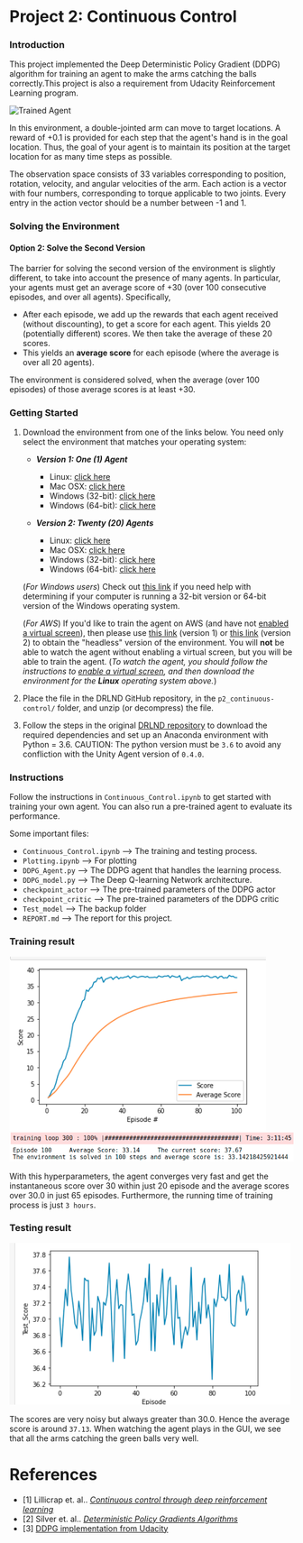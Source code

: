 [//]: # (Image References)

[image1]: https://user-images.githubusercontent.com/10624937/43851024-320ba930-9aff-11e8-8493-ee547c6af349.gif "Trained Agent"
[image2]: https://user-images.githubusercontent.com/10624937/43851646-d899bf20-9b00-11e8-858c-29b5c2c94ccc.png "Crawler"


# Project 2: Continuous Control

### Introduction

This project implemented the Deep Deterministic Policy Gradient (DDPG) algorithm for training an agent to make the arms catching the balls correctly.This project is also a requirement from Udacity Reinforcement Learning program.

![Trained Agent][image1]

In this environment, a double-jointed arm can move to target locations. A reward of +0.1 is provided for each step that the agent's hand is in the goal location. Thus, the goal of your agent is to maintain its position at the target location for as many time steps as possible.

The observation space consists of 33 variables corresponding to position, rotation, velocity, and angular velocities of the arm. Each action is a vector with four numbers, corresponding to torque applicable to two joints. Every entry in the action vector should be a number between -1 and 1.


### Solving the Environment

#### Option 2: Solve the Second Version

The barrier for solving the second version of the environment is slightly different, to take into account the presence of many agents.  In particular, your agents must get an average score of +30 (over 100 consecutive episodes, and over all agents).  Specifically,
- After each episode, we add up the rewards that each agent received (without discounting), to get a score for each agent.  This yields 20 (potentially different) scores.  We then take the average of these 20 scores. 
- This yields an **average score** for each episode (where the average is over all 20 agents).

The environment is considered solved, when the average (over 100 episodes) of those average scores is at least +30. 

### Getting Started

1. Download the environment from one of the links below.  You need only select the environment that matches your operating system:

    - **_Version 1: One (1) Agent_**
        - Linux: [click here](https://s3-us-west-1.amazonaws.com/udacity-drlnd/P2/Reacher/one_agent/Reacher_Linux.zip)
        - Mac OSX: [click here](https://s3-us-west-1.amazonaws.com/udacity-drlnd/P2/Reacher/one_agent/Reacher.app.zip)
        - Windows (32-bit): [click here](https://s3-us-west-1.amazonaws.com/udacity-drlnd/P2/Reacher/one_agent/Reacher_Windows_x86.zip)
        - Windows (64-bit): [click here](https://s3-us-west-1.amazonaws.com/udacity-drlnd/P2/Reacher/one_agent/Reacher_Windows_x86_64.zip)

    - **_Version 2: Twenty (20) Agents_**
        - Linux: [click here](https://s3-us-west-1.amazonaws.com/udacity-drlnd/P2/Reacher/Reacher_Linux.zip)
        - Mac OSX: [click here](https://s3-us-west-1.amazonaws.com/udacity-drlnd/P2/Reacher/Reacher.app.zip)
        - Windows (32-bit): [click here](https://s3-us-west-1.amazonaws.com/udacity-drlnd/P2/Reacher/Reacher_Windows_x86.zip)
        - Windows (64-bit): [click here](https://s3-us-west-1.amazonaws.com/udacity-drlnd/P2/Reacher/Reacher_Windows_x86_64.zip)
    
    (_For Windows users_) Check out [this link](https://support.microsoft.com/en-us/help/827218/how-to-determine-whether-a-computer-is-running-a-32-bit-version-or-64) if you need help with determining if your computer is running a 32-bit version or 64-bit version of the Windows operating system.

    (_For AWS_) If you'd like to train the agent on AWS (and have not [enabled a virtual screen](https://github.com/Unity-Technologies/ml-agents/blob/master/docs/Training-on-Amazon-Web-Service.md)), then please use [this link](https://s3-us-west-1.amazonaws.com/udacity-drlnd/P2/Reacher/one_agent/Reacher_Linux_NoVis.zip) (version 1) or [this link](https://s3-us-west-1.amazonaws.com/udacity-drlnd/P2/Reacher/Reacher_Linux_NoVis.zip) (version 2) to obtain the "headless" version of the environment.  You will **not** be able to watch the agent without enabling a virtual screen, but you will be able to train the agent.  (_To watch the agent, you should follow the instructions to [enable a virtual screen](https://github.com/Unity-Technologies/ml-agents/blob/master/docs/Training-on-Amazon-Web-Service.md), and then download the environment for the **Linux** operating system above._)

2. Place the file in the DRLND GitHub repository, in the `p2_continuous-control/` folder, and unzip (or decompress) the file. 

3. Follow the steps in the original [DRLND repository](https://github.com/udacity/deep-reinforcement-learning#dependencies)  to download the required dependencies and set up an Anaconda environment with Python = 3.6. CAUTION: The python version must be `3.6` to avoid any confliction with the Unity Agent version of `0.4.0`. 
### Instructions

Follow the instructions in `Continuous_Control.ipynb` to get started with training your own agent. You can also run a pre-trained agent to evaluate its performance.

Some important files:
* `Continuous_Control.ipynb` --> The training and testing process.
* `Plotting.ipynb` --> For plotting
* `DDPG_Agent.py` --> The DDPG agent that handles the learning process.
* `DDPG_model.py` --> The Deep Q-learning Network architecture.
* `checkpoint_actor` --> The pre-trained parameters of the DDPG actor
* `checkpoint_critic` --> The pre-trained parameters of the DDPG critic
* `Test_model` --> The backup folder
* `REPORT.md` --> The report for this project.

### Training result
![Training Result 2](Asset/Attemp_4.png)
![Training Result Time](Asset/Training_time_4.png)

With this hyperparameters, the agent converges very fast and get the  instantaneous score over 30 within just 20 episode and the average scores over 30.0 in just 65 episodes. Furthermore, the running time of training process is just `3 hours`.

### Testing result
![Test Result](Asset/Testing_result.png)

The scores are very noisy but always greater than 30.0. Hence the average score is around `37.13`. When watching the agent plays in the GUI, we see that all the arms catching the green balls very well. 


# References

* [1] Lillicrap et. al.. [*Continuous control through deep reinforcement learning*](https://arxiv.org/pdf/1509.02971.pdf)
* [2] Silver et. al.. [*Deterministic Policy Gradients Algorithms*](http://proceedings.mlr.press/v32/silver14.pdf)
* [3] [DDPG implementation from Udacity](https://github.com/udacity/deep-reinforcement-learning/tree/master/ddpg-pendulum)
